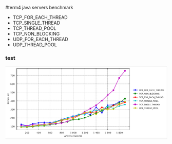#term4 java servers benchmark

* TCP_FOR_EACH_THREAD
* TCP_SINGLE_THREAD
* TCP_THREAD_POOL
* TCP_NON_BLOCKING
* UDP_FOR_EACH_THREAD
* UDP_THREAD_POOL

### test 


![Граффик](src/main/resources/length/client_working_time.png "Граффик") <br />